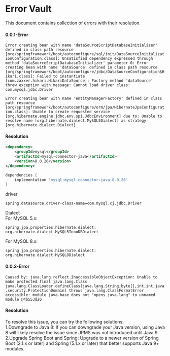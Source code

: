 # Error Vault
This document contains collection of errors with their resolution.

#### 0.0.1-Error
```Error creating bean with name 'dataSourceScriptDatabaseInitializer' defined in class path resource [org/springframework/boot/autoconfigure/sql/init/DataSourceInitializationConfiguration.class]: Unsatisfied dependency expressed through method 'dataSourceScriptDatabaseInitializer' parameter 0: Error creating bean with name 'dataSource' defined in class path resource [org/springframework/boot/autoconfigure/jdbc/DataSourceConfiguration$Hikari.class]: Failed to instantiate [com.zaxxer.hikari.HikariDataSource]: Factory method 'dataSource' threw exception with message: Cannot load driver class: com.mysql.jdbc.Driver```

```Error creating bean with name 'entityManagerFactory' defined in class path resource [org/springframework/boot/autoconfigure/orm/jpa/HibernateJpaConfiguration.class]: Unable to create requested service [org.hibernate.engine.jdbc.env.spi.JdbcEnvironment] due to: Unable to resolve name [org.hibernate.dialect.MySQL5Dialect] as strategy [org.hibernate.dialect.Dialect]```
#### Resolution
```xml
<dependency>
    <groupId>mysql</groupId>
    <artifactId>mysql-connector-java</artifactId>
    <version>8.0.26</version>
</dependency>
```
```gradle
dependencies {
    implementation 'mysql:mysql-connector-java:8.0.26'
}
```
driver 
```properties
spring.datasource.driver-class-name=com.mysql.cj.jdbc.Driver
```
Dialect <br>
For MySQL 5.x:
```properties
spring.jpa.properties.hibernate.dialect: org.hibernate.dialect.MySQL5InnoDBDialect
```
For MySQL 8.x:
```properties
spring.jpa.properties.hibernate.dialect: org.hibernate.dialect.MySQL8Dialect
```

#### 0.0.2-Error
```Caused by: java.lang.reflect.InaccessibleObjectException: Unable to make protected final java.lang.Class java.lang.ClassLoader.defineClass(java.lang.String,byte[],int,int,java.security.ProtectionDomain) throws java.lang.ClassFormatError accessible: module java.base does not "opens java.lang" to unnamed module @4b553d26```

#### Resolution

To resolve this issue, you can try the following solutions: <br>
1.Downgrade to Java 8: If you can downgrade your Java version, using Java 8 will likely resolve the issue since JPMS was not introduced until Java 9.
2.Upgrade Spring Boot and Spring: Upgrade to a newer version of Spring Boot (2.1.x or later) and Spring (5.1.x or later) that better supports Java 9+ modules.

